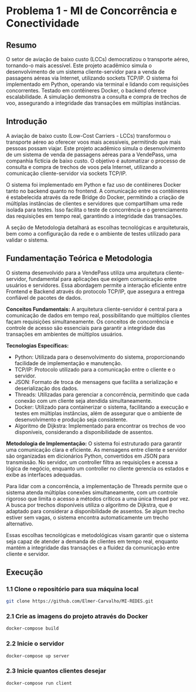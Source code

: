 # Problema 1 - MI de Concorrência e Conectividade

## Resumo
O setor de aviação de baixo custo (LCCs) democratizou o transporte aéreo, tornando-o mais acessível. Este projeto acadêmico simula o desenvolvimento de um sistema cliente-servidor para a venda de passagens aéreas via Internet, utilizando sockets TCP/IP. O sistema foi implementado em Python, operando via terminal e lidando com requisições concorrentes. Testado em contêineres Docker, o backend oferece escalabilidade. A simulação demonstra a consulta e compra de trechos de voo, assegurando a integridade das transações em múltiplas instâncias.


## Introdução
A aviação de baixo custo (Low-Cost Carriers - LCCs) transformou o transporte aéreo ao oferecer voos mais acessíveis, permitindo que mais pessoas possam viajar. Este projeto acadêmico simula o desenvolvimento de um sistema de venda de passagens aéreas para a VendePass, uma companhia fictícia de baixo custo. O objetivo é automatizar o processo de consulta e compra de trechos de voos pela Internet, utilizando a comunicação cliente-servidor via sockets TCP/IP.

O sistema foi implementado em Python e faz uso de contêineres Docker tanto no backend quanto no frontend. A comunicação entre os contêineres é estabelecida através da rede Bridge do Docker, permitindo a criação de múltiplas instâncias de clientes e servidores que compartilham uma rede isolada para testes. Isso facilita o teste de concorrência e o gerenciamento das requisições em tempo real, garantindo a integridade das transações.

A seção de Metodologia detalhará as escolhas tecnológicas e arquiteturais, bem como a configuração da rede e o ambiente de testes utilizado para validar o sistema.


## Fundamentação Teórica e Metodologia
O sistema desenvolvido para a VendePass utiliza uma arquitetura cliente-servidor, fundamental para aplicações que exigem comunicação entre usuários e servidores. Essa abordagem permite a interação eficiente entre Frontend e Backend através do protocolo TCP/IP, que assegura a entrega confiável de pacotes de dados.

**Conceitos Fundamentais:** A arquitetura cliente-servidor é central para a comunicação de dados em tempo real, possibilitando que múltiplos clientes façam requisições simultaneamente. Os conceitos de concorrência e controle de acesso são essenciais para garantir a integridade das transações em ambientes de múltiplos usuários.

**Tecnologias Específicas:**

- Python: Utilizada para o desenvolvimento do sistema, proporcionando facilidade de implementação e manutenção.
- TCP/IP: Protocolo utilizado para a comunicação entre o cliente e o servidor.
- JSON: Formato de troca de mensagens que facilita a serialização e deserialização dos dados.
- Threads: Utilizadas para gerenciar a concorrência, permitindo que cada conexão com um cliente seja atendida simultaneamente.
- Docker: Utilizado para containerizar o sistema, facilitando a execução e testes em múltiplas instâncias, além de assegurar que o ambiente de desenvolvimento e produção seja consistente.
- Algoritmo de Dijkstra: Implementado para encontrar os trechos de voo disponíveis, considerando a disponibilidade de assentos.

**Metodologia de Implementação:** O sistema foi estruturado para garantir uma comunicação clara e eficiente. As mensagens entre cliente e servidor são organizadas em dicionários Python, convertidos em JSON para transmissão. No servidor, um controller filtra as requisições e acessa a lógica de negócio, enquanto um controller no cliente gerencia os estados e exibe as interfaces adequadas.

Para lidar com a concorrência, a implementação de Threads permite que o sistema atenda múltiplas conexões simultaneamente, com um controle rigoroso que limita o acesso a métodos críticos a uma única thread por vez. A busca por trechos disponíveis utiliza o algoritmo de Dijkstra, que é adaptado para considerar a disponibilidade de assentos. Se algum trecho estiver sem vagas, o sistema encontra automaticamente um trecho alternativo.

Essas escolhas tecnológicas e metodológicas visam garantir que o sistema seja capaz de atender a demanda de clientes em tempo real, enquanto mantém a integridade das transações e a fluidez da comunicação entre cliente e servidor.

## Execução
### 1.1 Clone o repositório para sua máquina local 
```bash
git clone https://github.com/Elmer-Carvalho/MI-REDES.git
```
### 2.1 Crie as imagens do projeto através do Docker
```bash
docker-compose build
```
### 2.2 Inicie o servidor
```bash
docker-compose up server
```
### 2.3 Inicie quantos clientes desejar
```bash
docker-compose run client
```